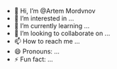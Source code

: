 - 👋 Hi, I’m @Artem Mordvnov
- 👀 I’m interested in ...
- 🌱 I’m currently learning ...
- 💞️ I’m looking to collaborate on ...
- 📫 How to reach me ...
- 😄 Pronouns: ...
- ⚡ Fun fact: ...

<!---
Vell1ngton/Vell1ngton is a ✨ special ✨ repository because its `README.md` (this file) appears on your GitHub profile.
You can click the Preview link to take a look at your changes.
--->
